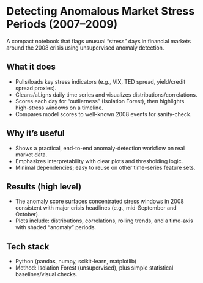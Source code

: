 # Detecting Anomalous Market Stress Periods (2007–2009)

A compact notebook that flags unusual “stress” days in financial markets around the 2008 crisis using unsupervised anomaly detection.

## What it does

- Pulls/loads key stress indicators (e.g., VIX, TED spread, yield/credit spread proxies).
- Cleans/aLigns daily time series and visualizes distributions/correlations.
- Scores each day for “outlierness” (Isolation Forest), then highlights high-stress windows on a timeline.
- Compares model scores to well-known 2008 events for sanity-check.

## Why it’s useful

- Shows a practical, end-to-end anomaly-detection workflow on real market data.
- Emphasizes interpretability with clear plots and thresholding logic.
- Minimal dependencies; easy to reuse on other time-series feature sets.

## Results (high level)

- The anomaly score surfaces concentrated stress windows in 2008 consistent with major crisis headlines (e.g., mid-September and October).
- Plots include: distributions, correlations, rolling trends, and a time-axis with shaded “anomaly” periods.

## Tech stack

- Python (pandas, numpy, scikit-learn, matplotlib)
- Method: Isolation Forest (unsupervised), plus simple statistical baselines/visual checks.
